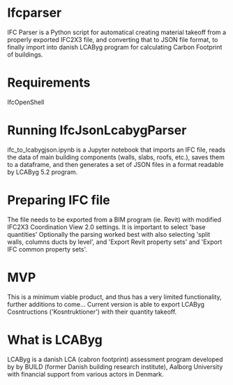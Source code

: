 # Ifcparser
IFC Parser is a Python script for automatical creating material takeoff from a properly exported IFC2X3 file, and converting that to JSON file format, to finally import into danish LCAByg program for calculating Carbon Footprint of buildings.

# Requirements
IfcOpenShell

# Running IfcJsonLcabygParser
ifc_to_lcabygjson.ipynb is a Jupyter notebook that imports an IFC file, reads the data of main building components (walls, slabs, roofs, etc.), saves them to a dataframe, and then generates a set of JSON files in a format readable by LCAByg 5.2 program.

# Preparing IFC file
The file needs to be exported from a BIM program (ie. Revit) with modified IFC2X3 Coordination View 2.0 settings.
It is important to select 'base quantities'
Optionally the parsing worked best with also selecting 'split walls, columns ducts by level', and 'Export Revit property sets' and 'Export IFC common property sets'.

# MVP
This is a minimum viable product, and thus has a very limited functionality, further additions to come...
Current version is able to export LCAByg Cosntructions ('Kosntruktioner') with their quantity takeoff.

# What is LCAByg
LCAByg is a danish LCA (cabron footprint) assessment program developed by by BUILD (former Danish building research institute), Aalborg University with financial support from various actors in Denmark.



